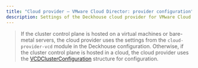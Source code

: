 ```yaml
---
title: "Cloud provider — VMware Cloud Director: provider configuration"
description: Settings of the Deckhouse cloud provider for VMware Cloud Director.
---
```


> If the cluster control plane is hosted on a virtual machines or bare-metal servers, the cloud provider uses the settings from the `cloud-provider-vcd` module in the Deckhouse configuration. Otherwise, if the cluster control plane is hosted in a cloud, the cloud provider uses the [VCDClusterConfiguration](#vcdclusterconfiguration) structure for configuration.

<!-- SCHEMA -->
